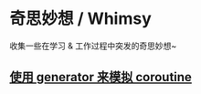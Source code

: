 # 奇思妙想 / Whimsy

收集一些在学习 & 工作过程中突发的奇思妙想~

## [使用 generator 来模拟 coroutine](./from-generator-to-coroutine/)
